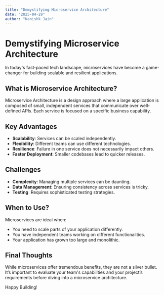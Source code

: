 ```yaml
---
title: "Demystifying Microservice Architecture"
date: "2025-04-29"
author: "Kanishk Jain"
---
```


# Demystifying Microservice Architecture

In today's fast-paced tech landscape, microservices have become a game-changer for building scalable and resilient applications.

## What is Microservice Architecture?

Microservice Architecture is a design approach where a large application is composed of small, independent services that communicate over well-defined APIs. Each service is focused on a specific business capability.

## Key Advantages

- **Scalability**: Services can be scaled independently.
- **Flexibility**: Different teams can use different technologies.
- **Resilience**: Failure in one service does not necessarily impact others.
- **Faster Deployment**: Smaller codebases lead to quicker releases.

## Challenges

- **Complexity**: Managing multiple services can be daunting.
- **Data Management**: Ensuring consistency across services is tricky.
- **Testing**: Requires sophisticated testing strategies.

## When to Use?

Microservices are ideal when:
- You need to scale parts of your application differently.
- You have independent teams working on different functionalities.
- Your application has grown too large and monolithic.

## Final Thoughts

While microservices offer tremendous benefits, they are not a silver bullet. It’s important to evaluate your team's capabilities and your project’s requirements before diving into a microservice architecture.

Happy Building!
